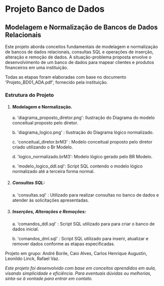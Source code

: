 # Projeto Banco de Dados
## Modelagem e Normalização de Bancos de Dados Relacionais

Este projeto aborda conceitos fundamentais de modelagem e normalização de bancos de dados relacionais, consultas SQL e operações de inserção, alteração e remoção de dados. A situação-problema proposta envolve o desenvolvimento de um banco de dados para mapear clientes e produtos financeiros em uma instituição.

Todas as etapas foram elaboradas com base no documento 'Projeto_BD01_ADA.pdf', fornecido pela instituição.

### Estrutura do Projeto

1. #### Modelagem e Normalização.

   a. 'diagrama_proposto_diretor.png': Ilustração do Diagrama do modelo conceitual proposto pelo diretor.

   b. 'diagrama_logico.png' : Ilustração do Diagrama lógico normalizado.
  
   c. 'conceitual_diretor.brM3' : Modelo conceitual proposto pelo diretor criado utilizando o Br Modelo.
     
   d. 'logico_normalizado.brM3': Modelo lógico gerado pelo BR Modelo.  

   e. 'modelo_logico_ddl.sql': Script SQL contendo o modelo lógico normalizado até a terceira forma normal.


2. ##### Consultas SQL:

   a. 'consultas.sql' : Utilizado para realizar consultas no banco de dados e atender às solicitações apresentadas.


3. ##### Inserções, Alterações e Remoções:

   a. 'comandos_ddl.sql' : Script SQL utilizado para para criar o banco de dados inicial.
   
   b. 'comandos_dml.sql' : Script SQL utilizado para inserir, atualizar e remover dados conforme as etapas especificadas.

Projeto em grupo:
André Borile,
Caio Alves,
Carlos Henrique Augustin,
Leonildo Linck,
Rafael Vaz.


_Este projeto foi desenvolvido com base em conceitos aprendidos em aula, visando simplicidade e eficiência. Para eventuais dúvidas ou melhorias, sinta-se à vontade para entrar em contato._


